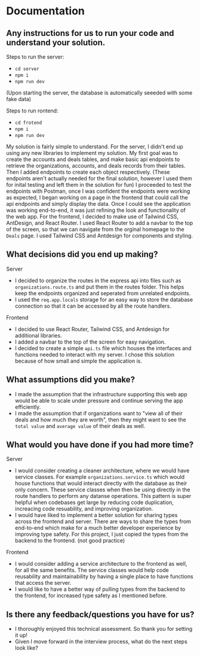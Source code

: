 # Documentation

## Any instructions for us to run your code and understand your solution.

Steps to run the server:

- `cd server`
- `npm i`
- `npm run dev`

(Upon starting the server, the database is automatically seeeded with some fake data)

Steps to run rontend:

- `cd frotend`
- `npm i`
- `npm run dev`

My solution is fairly simple to understand. For the server, I didn't end up using any new libraries to implement my solution. My first goal was to create the accounts and deals tables, and make basic api endpoints to retrieve the organizations, accounts, and deals records from their tables. Then I added endpoints to create each object respectively. (These endpoints aren't actually needed for the final solution, however I used them for inital testing and left them in the solution for fun) I proceeded to test the endpoints with Postman, once I was confident the endpoints were working as expected, I began working on a page in the frontend that could call the api endpoints and simply display the data. Once I could see the application was working end-to-end, it was just refining the look and functionality of the web app. For the frontend, I decided to make use of Tailwind CSS, AntDesign, and React Router. I used React Router to add a navbar to the top of the screen, so that we can navigate from the orginal homepage to the `Deals` page. I used Tailwind CSS and Antdesign for components and styling.

## What decisions did you end up making?

Server

- I decided to organize the routes in the express api into files such as `organizations.route.ts` and put them in the routes folder. This helps keep the endpoints organized and seperated from unrelated endpoints.
- I used the `req.app.locals` storage for an easy way to store the database connection so that it can be accessed by all the route handlers.

Frontend

- I decided to use React Router, Tailwind CSS, and Antdesign for additional libraries.
- I added a navbar to the top of the screen for easy navigation.
- I decided to create a simple `api.ts` file which houses the interfaces and functions needed to interact with my server. I chose this solution because of how small and simple the application is.

## What assumptions did you make?

- I made the assumption that the infrastructure supporting this web app would be able to scale under pressure and continue serving the app efficiently.
- I made the assumption that if organizations want to "view all of their deals and how much they are worth", then they might want to see the `total value` and `average value` of their deals as well.

## What would you have done if you had more time?

Server

- I would consider creating a cleaner architecture, where we would have service classes. For example `organizations.service.ts` which would house functions that would interact directly with the database as their only concern. These service classes when then be using directly in the route handlers to perform any datanse operations. This pattern is super helpful when codebases get large by reducing code duplication, increacing code resuability, and improving organization.
- I would have liked to implement a better solution for sharing types across the frontend and server. There are ways to share the types from end-to-end which make for a much better developer experience by improving type safety. For this project, I just copied the types from the backend to the frontend. (not good practice)

Frontend

- I would consider adding a service architecture to the frontend as well, for all the same benefits. The service classes would help code reusability and maintainability by having a single place to have functions that access the server.
- I would like to have a better way of pulling types from the backend to the frontend, for increased type safety as I mentioned before.

## Is there any feedback/questions you have for us?

- I thoroughly enjoyed this technical assessment. So thank you for setting it up!
- Given I move forward in the interview process, what do the next steps look like?
